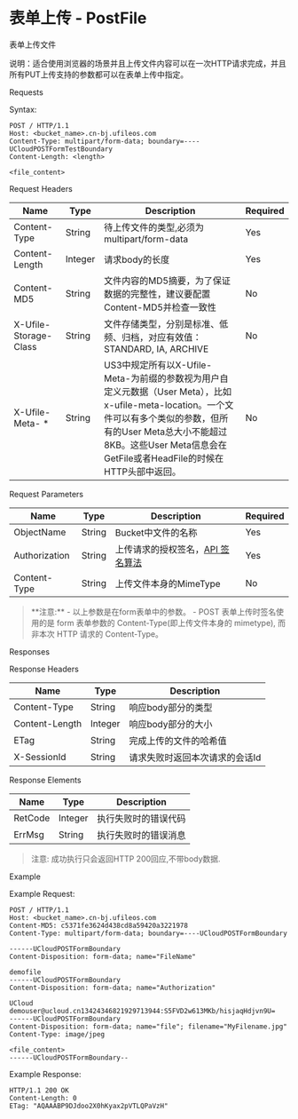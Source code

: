 # 表单上传 - PostFile 

表单上传文件

说明：适合使用浏览器的场景并且上传文件内容可以在一次HTTP请求完成，并且所有PUT上传支持的参数都可以在表单上传中指定。

Requests

Syntax:

```
POST / HTTP/1.1
Host: <bucket_name>.cn-bj.ufileos.com
Content-Type: multipart/form-data; boundary=----UCloudPOSTFormTestBoundary
Content-Length: <length>

<file_content>
```
Request Headers

| Name            | Type     | Description                                 |Required  |
|---|---|---|---|
| Content-Type    | String   | 待上传文件的类型,必须为multipart/form-data               | Yes       |
| Content-Length  | Integer  | 请求body的长度                                     | Yes       |
| Content-MD5     | String   | 文件内容的MD5摘要，为了保证数据的完整性，建议要配置Content-MD5并检查一致性  | No        |
| X-Ufile-Storage-Class   | String   | 文件存储类型，分别是标准、低频、归档，对应有效值：STANDARD, IA, ARCHIVE                            | No        |
| X-Ufile-Meta- *   | String   | US3中规定所有以X-Ufile-Meta-为前缀的参数视为用户自定义元数据（User Meta），比如x-ufile-meta-location。一个文件可以有多个类似的参数，但所有的User Meta总大小不能超过8KB。这些User Meta信息会在GetFile或者HeadFile的时候在HTTP头部中返回。   | No        |

Request Parameters

|Name         |Type  |Description    |Required|
|---|---|---|---|
|ObjectName     |String|Bucket中文件的名称   |Yes     |
|Authorization|String|上传请求的授权签名，[API 签名算法](https://docs.ucloud.cn/ufile/api/authorization?id=%e6%96%87%e4%bb%b6%e7%ae%a1%e7%90%86%e7%ad%be%e5%90%8d%e7%ae%97%e6%b3%95)       |Yes     |
|Content-Type |String|上传文件本身的MimeType|No      |

<HTML><blockquote>
   **注意:**     - 以上参数是在form表单中的参数。
    - POST 表单上传时签名使用的是 form 表单参数的 Content-Type(即上传文件本身的 mimetype), 而非本次 HTTP 请求的 Content-Type。
</blockquote></HTML>
Responses

Response Headers

|Name          |Type   |Description     |
|---|---|---|
|Content-Type  |String |响应body部分的类型     |
|Content-Length|Integer|响应body部分的大小     |
|ETag          |String |完成上传的文件的哈希值     |
|X-SessionId   |String |请求失败时返回本次请求的会话Id|

Response Elements

|Name   |Type   |Description|
|---|---|---|
|RetCode|Integer|执行失败时的错误代码 |
|ErrMsg |String |执行失败时的错误消息 |

> 注意: 成功执行只会返回HTTP 200回应,不带body数据.

Example

Example Request:

```
POST / HTTP/1.1
Host: <bucket_name>.cn-bj.ufileos.com
Content-MD5: c5371fe3624d438cd8a59420a3221978
Content-Type: multipart/form-data; boundary=----UCloudPOSTFormBoundary

------UCloudPOSTFormBoundary
Content-Disposition: form-data; name="FileName"

demofile
------UCloudPOSTFormBoundary
Content-Disposition: form-data; name="Authorization"

UCloud demouser@ucloud.cn13424346821929713944:S5FVD2w613MKb/hisjaqHdjvn9U=
------UCloudPOSTFormBoundary
Content-Disposition: form-data; name="file"; filename="MyFilename.jpg"
Content-Type: image/jpeg

<file_content>
------UCloudPOSTFormBoundary--
```
Example Response:

```
HTTP/1.1 200 OK
Content-Length: 0
ETag: "AQAAABP9DJdoo2X0hKyax2pVTLQPaVzH"
```


